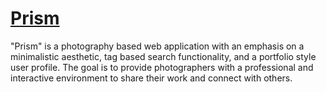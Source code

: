 # [Prism](https://glacial-citadel-98148.herokuapp.com/)

"Prism" is a photography based web application with an emphasis on a minimalistic aesthetic, tag based search functionality, and a portfolio style user profile. The goal is to provide photographers with a professional and interactive environment to share their work and connect with others. 

